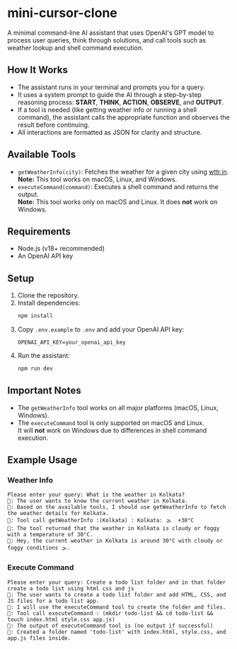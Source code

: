 # mini-cursor-clone

A minimal command-line AI assistant that uses OpenAI's GPT model to process user queries, think through solutions, and call tools such as weather lookup and shell command execution.

## How It Works

- The assistant runs in your terminal and prompts you for a query.
- It uses a system prompt to guide the AI through a step-by-step reasoning process: **START**, **THINK**, **ACTION**, **OBSERVE**, and **OUTPUT**.
- If a tool is needed (like getting weather info or running a shell command), the assistant calls the appropriate function and observes the result before continuing.
- All interactions are formatted as JSON for clarity and structure.

## Available Tools

- `getWeatherInfo(city)`: Fetches the weather for a given city using [wttr.in](https://wttr.in).  
  **Note:** This tool works on macOS, Linux, and Windows.
- `executeCommand(command)`: Executes a shell command and returns the output.  
  **Note:** This tool works only on macOS and Linux. It does **not** work on Windows.

## Requirements

- Node.js (v18+ recommended)
- An OpenAI API key

## Setup

1. Clone the repository.
2. Install dependencies:
   ```sh
   npm install
   ```
3. Copy `.env.example` to `.env` and add your OpenAI API key:
   ```
   OPENAI_API_KEY=your_openai_api_key
   ```
4. Run the assistant:
   ```sh
   npm run dev
   ```

## Important Notes

- The `getWeatherInfo` tool works on all major platforms (macOS, Linux, Windows).
- The `executeCommand` tool is only supported on macOS and Linux.  
  It will **not** work on Windows due to differences in shell command execution.

## Example Usage

### Weather Info

```
Please enter your query: What is the weather in Kolkata?
🧠: The user wants to know the current weather in Kolkata.
🧠: Based on the available tools, I should use getWeatherInfo to fetch the weather details for Kolkata.
🔧: Tool call getWeatherInfo :(Kolkata) : Kolkata: 🌫  +30°C
🧠: The tool returned that the weather in Kolkata is cloudy or foggy with a temperature of 30°C.
🤖: Hey, the current weather in Kolkata is around 30°C with cloudy or foggy conditions 🌫.
```

### Execute Command

```
Please enter your query: Create a todo list folder and in that folder create a todo list using html css and js
🧠: The user wants to create a todo list folder and add HTML, CSS, and JS files for a todo list app.
🧠: I will use the executeCommand tool to create the folder and files.
🔧: Tool call executeCommand : (mkdir todo-list && cd todo-list && touch index.html style.css app.js)
🧠: The output of executeCommand tool is (no output if successful)
🤖: Created a folder named 'todo-list' with index.html, style.css, and app.js files inside.
```